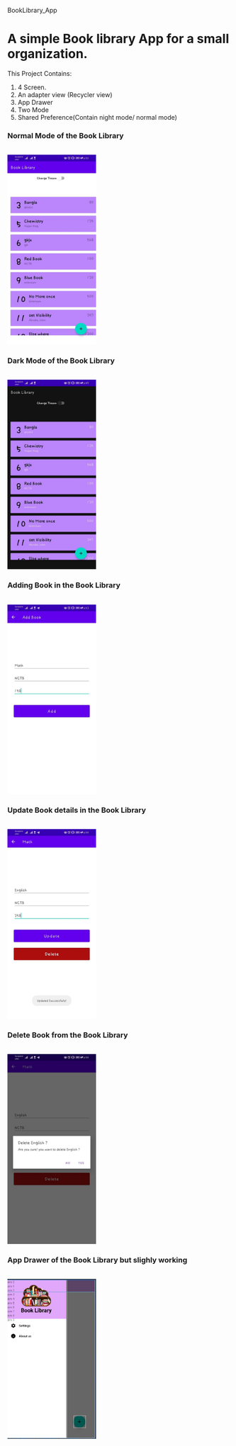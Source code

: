  BookLibrary_App
<h1>A simple Book library App for a small organization.</h1>

This Project Contains:
1. 4 Screen.
2. An adapter view (Recycler view)
3. App Drawer
4. Two Mode
5. Shared Preference(Contain night mode/ normal mode)


<h3>Normal Mode of the Book Library</h3>
<br>
<img src="Images/Normal_mode.jpg" width="200">

<h3>Dark Mode of the Book Library</h3>
<br>
<img src="Images/Dark_MOde.jpg" width="200">

<h3>Adding Book in the Book Library</h3>
<br>
<img src="Images/Adding_page.jpg" width="200">

<h3>Update Book details in the Book Library</h3>
<br>
<img src="Images/Update_delete_page.jpg" width="200">

<h3>Delete Book from the Book Library</h3>
<br>
<img src="Images/Delete_something.jpg" width="200">

<h3>App Drawer of the Book Library but slighly working</h3>
<br>
<img src="Images/App Drawer.PNG" width="200">
